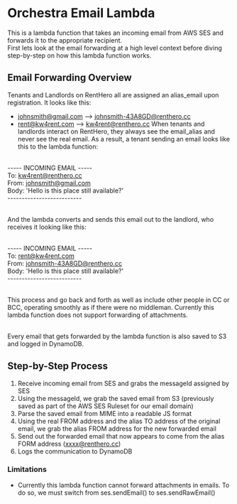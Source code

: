 # Orchestra Email Lambda
This is a lambda function that takes an incoming email from AWS SES and forwards it to the appropriate recipient.<br/>
First lets look at the email forwarding at a high level context before diving step-by-step on how this lambda function works.<br/>

## Email Forwarding Overview
Tenants and Landlords on RentHero all are assigned an alias_email upon registration. It looks like this:<br/>
- johnsmith@gmail.com --> johnsmith-43A8GD@renthero.cc
- rent@kw4rent.com --> kw4rent@renthero.cc
When tenants and landlords interact on RentHero, they always see the email_alias and never see the real email. As a result, a tenant sending an email looks like this to the lambda function: <br/><br/>

----- INCOMING EMAIL ----- <br/>
To: kw4rent@renthero.cc <br/>
From: johnsmith@gmail.com <br/>
Body: 'Hello is this place still available?' <br/>
-------------------------- <br/><br/>

And the lambda converts and sends this email out to the landlord, who receives it looking like this: <br/><br/>

----- INCOMING EMAIL ----- <br/>
To: rent@kw4rent.com <br/>
From: johnsmith-43A8GD@renthero.cc <br/>
Body: 'Hello is this place still available?' <br/>
-------------------------- <br/><br/>

This process and go back and forth as well as include other people in CC or BCC, operating smoothly as if there were no middleman. Currently this lambda function does not support forwarding of attachments. <br/><br/>

Every email that gets forwarded by the lambda function is also saved to S3 and logged in DynamoDB.

## Step-by-Step Process
1. Receive incoming email from SES and grabs the messageId assigned by SES
2. Using the messageId, we grab the saved email from S3 (previously saved as part of the AWS SES Ruleset for our email domain)
3. Parse the saved email from MIME into a readable JS format
4. Using the real FROM address and the alias TO address of the original email, we grab the alias FROM address for the new forwarded email
5. Send out the forwarded email that now appears to come from the alias FORM address (xxxx@renthero.cc)
6. Logs the communication to DynamoDB

### Limitations
- Currently this lambda function cannot forward attachments in emails. To do so, we must switch from ses.sendEmail() to ses.sendRawEmail()
